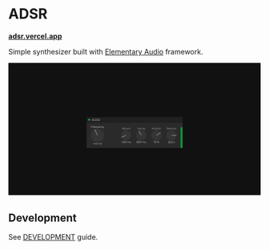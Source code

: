 # ADSR

**[adsr.vercel.app](https://adsr.vercel.app/)**

Simple synthesizer built with [Elementary Audio](https://www.elementary.audio/) framework.

<img src="./public/og-image.png" width="600">

## Development

See [DEVELOPMENT](./DEVELOPMENT.md) guide.
